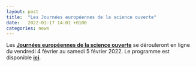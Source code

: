 ```yaml
---
layout: post
title:  "Les Journées européennes de la science ouverte"
date:   2022-01-17 14:01 +0100
categories: news
---
```


Les **[Journées européennes de la science ouverte](https://osec2022.eu/fr/accueil/)** se dérouleront en ligne du vendredi 4 février au samedi 5 février 2022. Le programme est disponible **[ici](https://osec2022.eu/wp-content/uploads/2022/01/OSEC_2022_programme_FR_V15.pdf)**.
